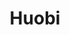 ---
blog: https://medium.com/@huobiglobal
facebook: https://facebook.com/huobiglobalofficial
instagram: https://instagram.com/huobiglobalofficial
linkedin: https://linkedin.com/company/huobi
logohandle: huobi
sort: huobi
title: Huobi
twitter: https://x.com/HuobiGlobal
website: https://www.huobi.com/
wikipedia: https://en.wikipedia.org/wiki/Huobi
youtube: https://youtube.com/HuobiGlobal
---